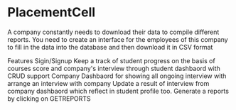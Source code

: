 # PlacementCell
A company constantly needs to download their data to compile different reports. You need to create an interface for the employees of this company to fill in the data into the database and then download it in CSV format


Features
Sigin/Signup
Keep a track of student progress on the basis of courses score and company's interview through student dashbaord with CRUD support
Company Dashbaord for showing all ongoing interview with arrange an interview with company
Update a result of interview from company dashbaord which reflect in student profile too.
Generate a reports by clicking on GETREPORTS

